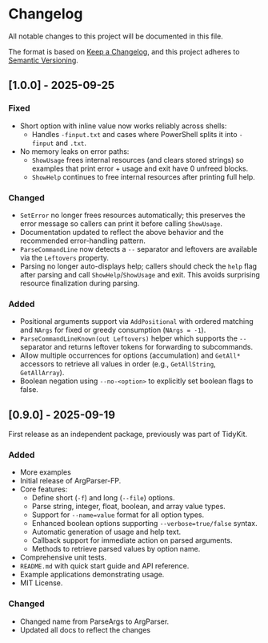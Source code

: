 # Changelog

All notable changes to this project will be documented in this file.

The format is based on [Keep a Changelog](https://keepachangelog.com/en/1.0.0/),
and this project adheres to [Semantic Versioning](https://semver.org/spec/v2.0.0.html).

## [1.0.0] - 2025-09-25

### Fixed

- Short option with inline value now works reliably across shells:
  - Handles `-finput.txt` and cases where PowerShell splits it into `-finput` and `.txt`.
- No memory leaks on error paths:
  - `ShowUsage` frees internal resources (and clears stored strings) so examples that print error + usage and exit have 0 unfreed blocks.
  - `ShowHelp` continues to free internal resources after printing full help.

### Changed

- `SetError` no longer frees resources automatically; this preserves the error message so callers can print it before calling `ShowUsage`.
- Documentation updated to reflect the above behavior and the recommended error-handling pattern.
- `ParseCommandLine` now detects a `--` separator and leftovers are available via the `Leftovers` property.
- Parsing no longer auto-displays help; callers should check the `help` flag after parsing and call `ShowHelp`/`ShowUsage` and exit. This avoids surprising resource finalization during parsing.

### Added

- Positional arguments support via `AddPositional` with ordered matching and `NArgs` for fixed or greedy consumption (`NArgs = -1`).
- `ParseCommandLineKnown(out Leftovers)` helper which supports the `--` separator and returns leftover tokens for forwarding to subcommands.
- Allow multiple occurrences for options (accumulation) and `GetAll*` accessors to retrieve all values in order (e.g., `GetAllString`, `GetAllArray`).
- Boolean negation using `--no-<option>` to explicitly set boolean flags to false.


## [0.9.0] - 2025-09-19

First release as an independent package, previously was part of TidyKit.

### Added

- More examples
- Initial release of ArgParser-FP.
- Core features:
  - Define short (`-f`) and long (`--file`) options.
  - Parse string, integer, float, boolean, and array value types.
  - Support for `--name=value` format for all option types.
  - Enhanced boolean options supporting `--verbose=true/false` syntax.
  - Automatic generation of usage and help text.
  - Callback support for immediate action on parsed arguments.
  - Methods to retrieve parsed values by option name.
- Comprehensive unit tests.
- `README.md` with quick start guide and API reference.
- Example applications demonstrating usage.
- MIT License.

### Changed

- Changed name from ParseArgs to ArgParser.
- Updated all docs to reflect the changes